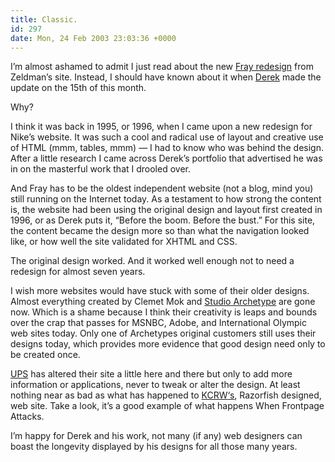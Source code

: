 ```yaml
---
title: Classic.
id: 297
date: Mon, 24 Feb 2003 23:03:36 +0000
---
```


I’m almost ashamed to admit I just read about the new [Fray redesign](http://fray.com/storyblog/2003/02/15/000001.shtml#more) from Zeldman’s site. Instead, I should have known about it when [Derek](http://www.powazek.com) made the update on the 15th of this month.  

Why?  

I think it was back in 1995, or 1996, when I came upon a new redesign for Nike’s website. It was such a cool and radical use of layout and creative use of HTML (mmm, tables, mmm) — I had to know who was behind the design. After a little research I came across Derek’s portfolio that advertised he was in on the masterful work that I drooled over.  

And Fray has to be the oldest independent website (not a blog, mind you) still running on the Internet today. As a testament to how strong the content is, the website had been using the original design and layout first created in 1996, or as Derek puts it, “Before the boom. Before the bust.” For this site, the content became the design more so than what the navigation looked like, or how well the site validated for <span class="caps">XHTML</span> and <span class="caps">CSS</span>.  

The original design worked. And it worked well enough not to need a redesign for almost seven years.  

I wish more websites would have stuck with some of their older designs. Almost everything created by Clemet Mok and [Studio Archetype](http://www.gregstorey.com/airbag/nagano/) are gone now. Which is a shame because I think their creativity is leaps and bounds over the crap that passes for <span class="caps">MSNBC</span>, Adobe, and International Olympic web sites today. Only one of Archetypes original customers still uses their designs today, which provides more evidence that good design need only to be created once.  

[UPS](http://www.ups.com/?cookie=us_en_home&setCookie=no) has altered their site a little here and there but only to add more information or applications, never to tweak or alter the design. At least nothing near as bad as what has happened to [<span class="caps">KCRW</span>‘s](http://www.kcrw.org), Razorfish designed, web site. Take a look, it’s a good example of what happens When Frontpage Attacks.  

I’m happy for Derek and his work, not many (if any) web designers can boast the longevity displayed by his designs for all those many years.






